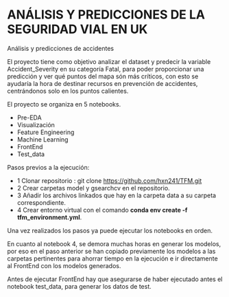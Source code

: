# ANÁLISIS Y PREDICCIONES DE LA SEGURIDAD VIAL EN UK
Análisis y predicciones de accidentes

El proyecto tiene como objetivo analizar el dataset y predecir la variable Accident_Severity en su categoría Fatal, para poder proporcionar una predicción y ver qué puntos del mapa  són más críticos, con esto se ayudaría la hora de destinar recursos en prevención de accidentes, centrándonos solo en los puntos calientes.


El proyecto se organiza en 5 notebooks.
- Pre-EDA
- Visualización
- Feature Engineering
- Machine Learning
- FrontEnd
- Test_data

Pasos previos a la ejecución:
- 1 Clonar repositorio : git clone https://github.com/hxn241/TFM.git
- 2 Crear carpetas model y gsearchcv en el repositorio.
- 3 Añadir los archivos linkados que hay en la carpeta data a su carpeta correspondiente.
- 4 Crear entorno virtual con el comando **conda env create -f tfm_environment.yml**.

Una vez realizados los pasos ya puede ejecutar los notebooks en orden.

En cuanto al notebook 4, se demora muchas horas en generar los modelos, por eso en el paso anterior se han copiado previamente los modelos  a las carpetas pertinentes para ahorrar tiempo en la ejecución e ir directamente al FrontEnd con los modelos generados.

Antes de ejecutar FrontEnd hay que asegurarse de haber ejecutado antes el notebook test_data, para generar los datos de test.

